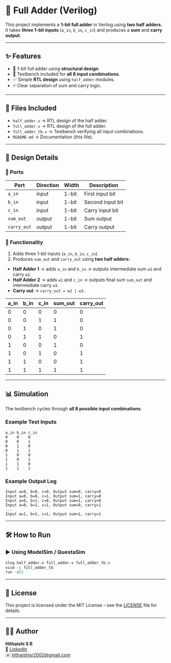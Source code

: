 # 🚀 Full Adder (Verilog)

This project implements a **1-bit full adder** in Verilog using **two half adders**.
 It takes **three 1-bit inputs** (`a_in`, `b_in`, `c_in`) and produces a **sum** and **carry output**.

---

## ✨ Features

- 🔢 1-bit full adder using **structural design**.
- 🧪 Testbench included for **all 8 input combinations**.
- ✅ Simple **RTL design** using `half_adder` modules.
- ⚡ Clear separation of sum and carry logic.

---

## 📂 Files Included

- `half_adder.v` → RTL design of the half adder.
- `full_adder.v` → RTL design of the full adder.
- `full_adder_tb.v` → Testbench verifying all input combinations.
- `README.md` → Documentation (this file).

---

## 🧩 Design Details

### 🔹 Ports

| Port        | Direction | Width | Description      |
| ----------- | --------- | ----- | ---------------- |
| `a_in`      | input     | 1-bit | First input bit  |
| `b_in`      | input     | 1-bit | Second input bit |
| `c_in`      | input     | 1-bit | Carry input bit  |
| `sum_out`   | output    | 1-bit | Sum output       |
| `carry_out` | output    | 1-bit | Carry output     |

### 🔹 Functionality

1. Adds three 1-bit inputs (`a_in`, `b_in`, `c_in`).
2. Produces `sum_out` and `carry_out` using **two half adders**:

- **Half Adder 1** → adds `a_in` and `b_in` → outputs intermediate sum `w1` and carry `w2`.
- **Half Adder 2** → adds `w1` and `c_in` → outputs final sum `sum_out` and intermediate carry `w3`.
- **Carry out** → `carry_out = w2 | w3`.

| a_in | b_in | c_in | sum_out | carry_out |
| ---- | ---- | ---- | ------- | --------- |
| 0    | 0    | 0    | 0       | 0         |
| 0    | 0    | 1    | 1       | 0         |
| 0    | 1    | 0    | 1       | 0         |
| 0    | 1    | 1    | 0       | 1         |
| 1    | 0    | 0    | 1       | 0         |
| 1    | 0    | 1    | 0       | 1         |
| 1    | 1    | 0    | 0       | 1         |
| 1    | 1    | 1    | 1       | 1         |

---

## 📊 Simulation

The testbench cycles through **all 8 possible input combinations**.

### Example Test Inputs

```text
a_in b_in c_in
0    0    0
0    0    1
0    1    0
0    1    1
1    0    0
1    0    1
1    1    0
1    1    1
```

### Example Output Log

```text
Input a=0, b=0, c=0, Output sum=0, carry=0
Input a=0, b=0, c=1, Output sum=1, carry=0
Input a=0, b=1, c=0, Output sum=1, carry=0
Input a=0, b=1, c=1, Output sum=0, carry=1
...
Input a=1, b=1, c=1, Output sum=1, carry=1
```

---

## 🛠️ How to Run

### ▶️ Using ModelSim / QuestaSim

```tcl
vlog half_adder.v full_adder.v full_adder_tb.v
vsim -c full_adder_tb
run -all
```

---

## 🔹 License

This project is licensed under the MIT License – see the [LICENSE](../LICENSE) file for details.

---

## 👨‍💻 Author

**Hithaishi S R**  
 🔗 [LinkedIn](https://www.linkedin.com/in/hithaishisr)  
 ✉️ hithaishisr2002@gmail.com